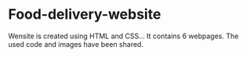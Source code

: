 # Food-delivery-website
Wensite is created using HTML and CSS...
It contains 6 webpages.
The used code and images have been shared.

